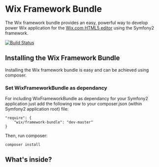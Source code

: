 Wix Framework Bundle
========================

The Wix framework bundle provides an easy, powerful way to develop power Wix application for the [Wix.com HTML5 editor](http://www.wix.com) using the Symfony2 framework.
 

[![Build Status](https://secure.travis-ci.org/ranm8/WixFrameworkBundle.png?branch=master)](http://travis-ci.org/ranm8/WixFrameworkBundle)

Installing the Wix Framework Bundle
------------------------------------

Installing the Wix framework bundle is easy and can be achieved using composer.

### Set WixFrameworkBundle as dependancy 

For including WixFrameworkBundle as dependancy for your Symfony2 application just add the following row to your composer.json (within Symfony2 application root) file:

    "require": {
		"wix/framework-bundle": "dev-master"
	}

Then, run composer:

    composer install


What's inside?
---------------

